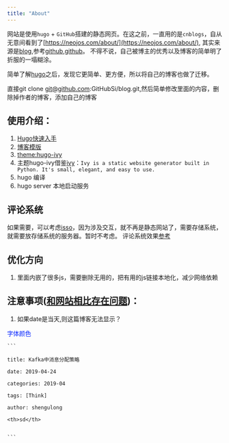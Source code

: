 ```yaml
---
title: "About"
---
```

网站是使用`hugo` + `GitHub`搭建的静态网页。在这之前，一直用的是`cnblogs`，自从无意间看到了[https://neojos.com/about/](https://neojos.com/about/),
其实来源是[blog](https://yihui.name/cn/about/),参考[github](https://github.com/rbind/yihui),[github](https://github.com/rstudio/blogdown)。
不得不说，自己被博主的优秀以及博客的简单明了折服的一塌糊涂。

简单了解[hugo](http://gohugo.io/getting-started/)之后，发现它更简单、更方便，所以将自己的博客也做了迁移。

直接git clone git@github.com:GitHubSi/blog.git,然后简单修改里面的内容，删除掉作者的博客，添加自己的博客

使用介绍：
----
1. [Hugo快速入手](https://www.gohugo.org/)
1. [博客模版](https://github.com/GitHubSi/blog)
1. [theme:hugo-ivy](https://github.com/yihui/hugo-ivy)
1. 主题hugo-ivy借鉴[ivy](https://github.com/dmulholl/ivy)：`Ivy is a static website generator built in Python. It's small, elegant, and easy to use.`
1. hugo 编译
2. hugo server 本地启动服务

评论系统
----
如果需要，可以考虑[isso](https://posativ.org/isso/)，因为涉及交互，就不再是静态网站了，需要存储系统，就需要放存储系统的服务器。暂时不考虑。
评论系统效果[参考](https://lowentropy.me/flight-rules/20181130-%E4%BD%BF%E7%94%A8pandoc%E5%92%8Ckatex%E4%B8%BAhugo%E6%B7%BB%E5%8A%A0latex%E6%94%AF%E6%8C%81/)

优化方向
----
1. 里面内嵌了很多js，需要删除无用的，把有用的js链接本地化，减少网络依赖

注意事项([和网站相比存在问题](https://neojos.com/))：
---
1. 如果date是当天,则这篇博客无法显示？

<font color="#0222ff">字体颜色</font>

    ```
        
    title: Kafka中消息分配策略
    
    date: 2019-04-24
    
    categories: 2019-04
    
    tags: [Think]
    
    author: shengulong

    <th>sd</th>
   
        
    ```
